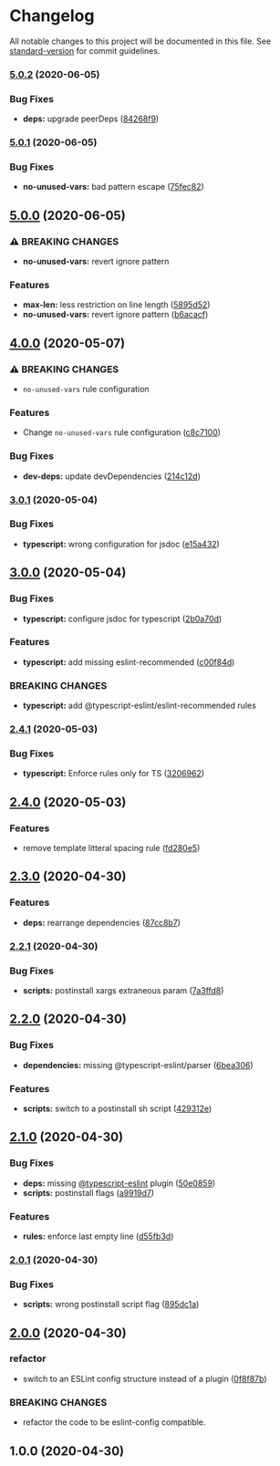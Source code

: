 # Changelog

All notable changes to this project will be documented in this file. See [standard-version](https://github.com/conventional-changelog/standard-version) for commit guidelines.

### [5.0.2](https://github.com/materya/eslint-config/compare/v5.0.1...v5.0.2) (2020-06-05)


### Bug Fixes

* **deps:** upgrade peerDeps ([84268f9](https://github.com/materya/eslint-config/commit/84268f9d75f44b82e6f415e4c11a9805bc802639))

### [5.0.1](https://github.com/materya/eslint-config/compare/v5.0.0...v5.0.1) (2020-06-05)


### Bug Fixes

* **no-unused-vars:** bad pattern escape ([75fec82](https://github.com/materya/eslint-config/commit/75fec82b7ea9c9ddc7c09734fbae337ceb55c512))

## [5.0.0](https://github.com/materya/eslint-config/compare/v4.0.0...v5.0.0) (2020-06-05)


### ⚠ BREAKING CHANGES

* **no-unused-vars:** revert ignore pattern

### Features

* **max-len:** less restriction on line length ([5895d52](https://github.com/materya/eslint-config/commit/5895d5244aaf03018be804b79f3309a5a4ed6218))
* **no-unused-vars:** revert ignore pattern ([b6acacf](https://github.com/materya/eslint-config/commit/b6acacf295456ca2549e53a07376d6fc80e0c071))

## [4.0.0](https://github.com/materya/eslint-config/compare/v3.0.1...v4.0.0) (2020-05-07)


### ⚠ BREAKING CHANGES

* `no-unused-vars` rule configuration

### Features

* Change `no-unused-vars` rule configuration ([c8c7100](https://github.com/materya/eslint-config/commit/c8c7100b0ad979506d1d88e76b0cf310f0cf1057))


### Bug Fixes

* **dev-deps:** update devDependencies ([214c12d](https://github.com/materya/eslint-config/commit/214c12d051eef8194e31764362bb5ae01514107c))

### [3.0.1](https://github.com/materya/eslint-config/compare/v3.0.0...v3.0.1) (2020-05-04)


### Bug Fixes

* **typescript:** wrong configuration for jsdoc ([e15a432](https://github.com/materya/eslint-config/commit/e15a432))



## [3.0.0](https://github.com/materya/eslint-config/compare/v2.4.1...v3.0.0) (2020-05-04)


### Bug Fixes

* **typescript:** configure jsdoc for typescript ([2b0a70d](https://github.com/materya/eslint-config/commit/2b0a70d))


### Features

* **typescript:** add missing eslint-recommended ([c00f84d](https://github.com/materya/eslint-config/commit/c00f84d))


### BREAKING CHANGES

* **typescript:** add @typescript-eslint/eslint-recommended rules



### [2.4.1](https://github.com/materya/eslint-config/compare/v2.4.0...v2.4.1) (2020-05-03)


### Bug Fixes

* **typescript:** Enforce rules only for TS ([3206962](https://github.com/materya/eslint-config/commit/3206962))



## [2.4.0](https://github.com/materya/eslint-config/compare/v2.3.0...v2.4.0) (2020-05-03)


### Features

* remove template litteral spacing rule ([fd280e5](https://github.com/materya/eslint-config/commit/fd280e5))



## [2.3.0](https://github.com/materya/eslint-config/compare/v2.2.1...v2.3.0) (2020-04-30)


### Features

* **deps:** rearrange dependencies ([87cc8b7](https://github.com/materya/eslint-config/commit/87cc8b7))



### [2.2.1](https://github.com/materya/eslint-config/compare/v2.2.0...v2.2.1) (2020-04-30)


### Bug Fixes

* **scripts:** postinstall xargs extraneous param ([7a3ffd8](https://github.com/materya/eslint-config/commit/7a3ffd8))



## [2.2.0](https://github.com/materya/eslint-config/compare/v2.1.0...v2.2.0) (2020-04-30)


### Bug Fixes

* **dependencies:** missing @typescript-eslint/parser ([6bea306](https://github.com/materya/eslint-config/commit/6bea306))


### Features

* **scripts:** switch to a postinstall sh script ([429312e](https://github.com/materya/eslint-config/commit/429312e))



## [2.1.0](https://github.com/materya/eslint-config/compare/v2.0.1...v2.1.0) (2020-04-30)


### Bug Fixes

* **deps:** missing [@typescript-eslint](https://github.com/typescript-eslint) plugin ([50e0859](https://github.com/materya/eslint-config/commit/50e0859))
* **scripts:** postinstall flags ([a9919d7](https://github.com/materya/eslint-config/commit/a9919d7))


### Features

* **rules:** enforce last empty line ([d55fb3d](https://github.com/materya/eslint-config/commit/d55fb3d))



### [2.0.1](https://github.com/materya/eslint-config/compare/v2.0.0...v2.0.1) (2020-04-30)


### Bug Fixes

* **scripts:** wrong postinstall script flag ([895dc1a](https://github.com/materya/eslint-config/commit/895dc1a))



## [2.0.0](https://github.com/materya/eslint-config/compare/v1.0.0...v2.0.0) (2020-04-30)


### refactor

* switch to an ESLint config structure instead of a plugin ([0f8f87b](https://github.com/materya/eslint-config/commit/0f8f87b))


### BREAKING CHANGES

* refactor the code to be eslint-config compatible.



## 1.0.0 (2020-04-30)
